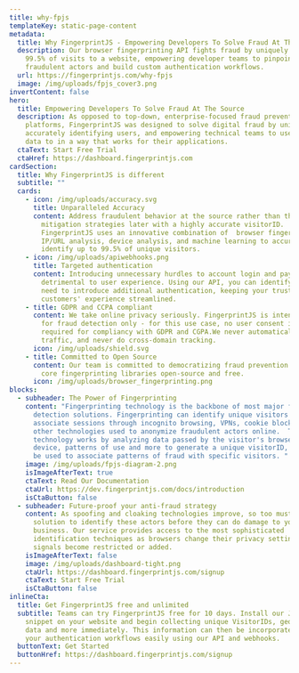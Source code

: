 ```yaml
---
title: why-fpjs
templateKey: static-page-content
metadata:
  title: Why FingerprintJS - Empowering Developers To Solve Fraud At The Source
  description: Our browser fingerprinting API fights fraud by uniquely identifying
    99.5% of visits to a website, empowering developer teams to pinpoint
    fraudulent actors and build custom authentication workflows.
  url: https://fingerprintjs.com/why-fpjs
  image: /img/uploads/fpjs_cover3.png
invertContent: false
hero:
  title: Empowering Developers To Solve Fraud At The Source
  description: As opposed to top-down, enterprise-focused fraud prevention
    platforms, FingerprintJS was designed to solve digital fraud by uniquely and
    accurately identifying users, and empowering technical teams to use that
    data to in a way that works for their applications.
  ctaText: Start Free Trial
  ctaHref: https://dashboard.fingerprintjs.com
cardSection:
  title: Why FingerprintJS is different
  subtitle: ""
  cards:
    - icon: /img/uploads/accuracy.svg
      title: Unparalleled Accuracy
      content: Address fraudulent behavior at the source rather than through complex
        mitigation strategies later with a highly accurate visitorID.
        FingerprintJS uses an innovative combination of  browser fingerprinting,
        IP/URL analysis, device analysis, and machine learning to accurately
        identify up to 99.5% of unique visitors.
    - icon: /img/uploads/apiwebhooks.png
      title: Targeted authentication
      content: Introducing unnecessary hurdles to account login and payment can be
        detrimental to user experience. Using our API, you can identify when you
        need to introduce additional authentication, keeping your trusted
        customers' experience streamlined.
    - title: GDPR and CCPA compliant
      content: We take online privacy seriously. FingerprintJS is intended to be used
        for fraud detection only - for this use case, no user consent is
        required for compliancy with GDPR and CGPA.We never automatically track
        traffic, and never do cross-domain tracking.
      icon: /img/uploads/shield.svg
    - title: Committed to Open Source
      content: Our team is committed to democratizing fraud prevention by keeping our
        core fingerprinting libraries open-source and free.
      icon: /img/uploads/browser_fingerprinting.png
blocks:
  - subheader: The Power of Fingerprinting
    content: "Fingerprinting technology is the backbone of most major fraud
      detection solutions. Fingerprinting can identify unique visitors and
      associate sessions through incognito browsing, VPNs, cookie blockers and
      other technologies used to anonymize fraudulent actors online.  The
      technology works by analyzing data passed by the visitor's browser,
      device, patterns of use and more to generate a unique visitorID, which can
      be used to associate patterns of fraud with specific visitors. "
    image: /img/uploads/fpjs-diagram-2.png
    isImageAfterText: true
    ctaText: Read Our Documentation
    ctaUrl: https://dev.fingerprintjs.com/docs/introduction
    isCtaButton: false
  - subheader: Future-proof your anti-fraud strategy
    content: As spoofing and cloaking technologies improve, so too must your
      solution to identify these actors before they can do damage to your
      business. Our service provides access to the most sophisticated
      identification techniques as browsers change their privacy settings and
      signals become restricted or added.
    isImageAfterText: false
    image: /img/uploads/dashboard-tight.png
    ctaUrl: https://dashboard.fingerprintjs.com/signup
    ctaText: Start Free Trial
    isCtaButton: false
inlineCta:
  title: Get FingerprintJS free and unlimited
  subtitle: Teams can try FingerprintJS free for 10 days. Install our Javascript
    snippet on your website and begin collecting unique VisitorIDs, geolocation
    data and more immediately. This information can then be incorporated into
    your authentication workflows easily using our API and webhooks.
  buttonText: Get Started
  buttonHref: https://dashboard.fingerprintjs.com/signup
---
```

